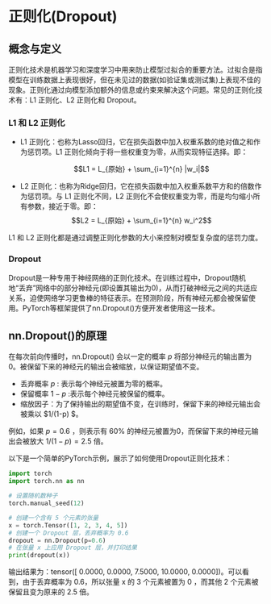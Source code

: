 # 正则化(Dropout)

## 概念与定义
正则化技术是机器学习和深度学习中用来防止模型过拟合的重要方法。过拟合是指模型在训练数据上表现很好，但在未见过的数据(如验证集或测试集)上表现不佳的现象。正则化通过向模型添加额外的信息或约束来解决这个问题。常见的正则化技术有：L1 正则化、L2 正则化和 Dropout。

### L1 和 L2 正则化

 - L1 正则化：也称为Lasso回归，它在损失函数中加入权重系数的绝对值之和作为惩罚项。L1 正则化倾向于将一些权重变为零，从而实现特征选择。即：

    $$L1 = L_{原始} + \sum_{i=1}^{n} |w_i|$$

 - L2 正则化：也称为Ridge回归，它在损失函数中加入权重系数平方和的倍数作为惩罚项。与 L1 正则化不同，L2 正则化不会使权重变为零，而是均匀缩小所有参数，接近于零。即：
    $$L2 = L_{原始} + \sum_{i=1}^{n} w_i^2$$

L1 和 L2 正则化都是通过调整正则化参数的大小来控制对模型复杂度的惩罚力度。

### Dropout

Dropout是一种专用于神经网络的正则化技术。在训练过程中，Dropout随机地“丢弃”网络中的部分神经元(即设置其输出为0)，从而打破神经元之间的共适应关系，迫使网络学习更鲁棒的特征表示。在预测阶段，所有神经元都会被保留使用。PyTorch等框架提供了nn.Dropout()方便开发者使用这一技术。

## nn.Dropout()的原理

在每次前向传播时，nn.Dropout() 会以一定的概率 $p$ 将部分神经元的输出置为0。被保留下来的神经元的输出会被缩放，以保证期望值不变。

 - 丢弃概率 $p$ : 表示每个神经元被置为零的概率。
 - 保留概率 $1-p$ :表示每个神经元被保留的概率。
 - 缩放因子：为了保持输出的期望值不变，在训练时，保留下来的神经元输出会被乘以 $1/(1-p) $。

例如，如果 $p = 0.6$ ，则表示有 60% 的神经元被置为0，而保留下来的神经元输出会被放大 $1/(1-p)=2.5$ 倍。

以下是一个简单的PyTorch示例，展示了如何使用Dropout正则化技术：

```python
import torch
import torch.nn as nn

# 设置随机数种子
torch.manual_seed(12)

# 创建一个含有 5 个元素的张量
x = torch.Tensor([1, 2, 3, 4, 5])
# 创建一个 Dropout 层，丢弃概率为 0.6
dropout = nn.Dropout(p=0.6)
# 在张量 x 上应用 Dropout 层，并打印结果
print(dropout(x))
```

输出结果为：tensor([ 0.0000,  0.0000,  7.5000, 10.0000,  0.0000])。可以看到，由于丢弃概率为 0.6，所以张量 x 的 3 个元素被置为 0 ，而其他 2 个元素被保留且变为原来的 2.5 倍。

